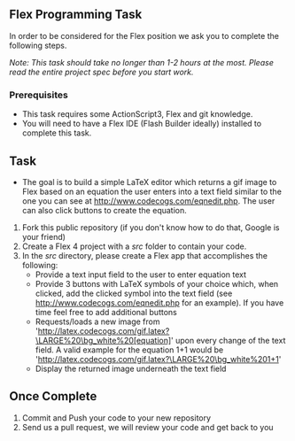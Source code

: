 ## Flex Programming Task

In order to be considered for the Flex position we ask you to complete the following steps. 

*Note: This task should take no longer than 1-2 hours at the most. Please read the entire project spec before you start work.*


### Prerequisites

- This task requires some ActionScript3, Flex and git knowledge. 
- You will need to have a Flex IDE (Flash Builder ideally) installed to complete this task. 

## Task

- The goal is to build a simple LaTeX editor which returns a gif image to Flex based on an equation the user enters into a text field similar to the one you can see at http://www.codecogs.com/eqnedit.php. The user can also click buttons to create the equation. 

1. Fork this public repository (if you don't know how to do that, Google is your friend)
2. Create a Flex 4 project with a *src* folder to contain your code. 
3. In the *src* directory, please create a Flex app that accomplishes the following:
	- Provide a text input field to the user to enter equation text
	- Provide 3 buttons with LaTeX symbols of your choice which, when clicked, add the clicked symbol into the text field (see http://www.codecogs.com/eqnedit.php for an example). If you have time feel free to add additional buttons
	- Requests/loads a new image from 'http://latex.codecogs.com/gif.latex?\LARGE%20\bg_white%20[equation]' upon every change of the text field. A valid example for the equation 1+1 would be 'http://latex.codecogs.com/gif.latex?\LARGE%20\bg_white%201+1'
	- Display the returned image underneath the text field

## Once Complete
1. Commit and Push your code to your new repository
2. Send us a pull request, we will review your code and get back to you

